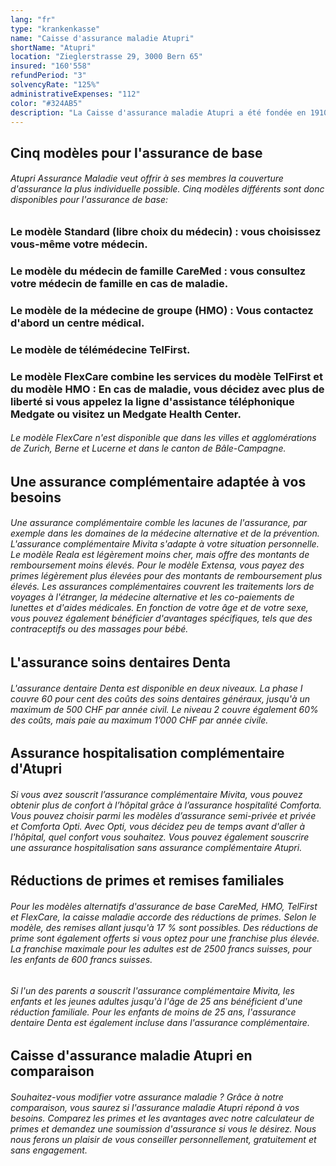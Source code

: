 ```yaml
---
lang: "fr"
type: "krankenkasse"
name: "Caisse d'assurance maladie Atupri"
shortName: "Atupri"
location: "Zieglerstrasse 29, 3000 Bern 65"
insured: "160'558"
refundPeriod: "3"
solvencyRate: "125%"
administrativeExpenses: "112"
color: "#324AB5"
description: "La Caisse d'assurance maladie Atupri a été fondée en 1910 sous le nom de Caisse d'assurance maladie d’entreprise SBB. En 1995, l'entreprise a commencé à se réorienter en tant que caisse d'assurance-maladie ouverte pour tous les assurés suisses et, en 2002, elle a été rebaptisée. Aujourd'hui, l'entreprise est l'une des 15 plus grandes caisses maladie de Suisse. Rien que dans le modèle standard de l'assurance de base obligatoire, la caisse d'assurance maladie compte environ 176 000 affiliés. Notre comparaison montre si l'assurance maladie Atupri vous convient le mieux."
---
```


## Cinq modèles pour l'assurance de base

###### Atupri Assurance Maladie veut offrir à ses membres la couverture d'assurance la plus individuelle possible. Cinq modèles différents sont donc disponibles pour l'assurance de base:

### Le modèle Standard (libre choix du médecin) : vous choisissez vous-même votre médecin.

### Le modèle du médecin de famille CareMed : vous consultez votre médecin de famille en cas de maladie.

### Le modèle de la médecine de groupe (HMO) : Vous contactez d'abord un centre médical.

### Le modèle de télémédecine TelFirst.

### Le modèle FlexCare combine les services du modèle TelFirst et du modèle HMO : En cas de maladie, vous décidez avec plus de liberté si vous appelez la ligne d'assistance téléphonique Medgate ou visitez un Medgate Health Center.

###### Le modèle FlexCare n'est disponible que dans les villes et agglomérations de Zurich, Berne et Lucerne et dans le canton de Bâle-Campagne.

## Une assurance complémentaire adaptée à vos besoins

###### Une assurance complémentaire comble les lacunes de l'assurance, par exemple dans les domaines de la médecine alternative et de la prévention. L'assurance complémentaire Mivita s'adapte à votre situation personnelle. Le modèle Reala est légèrement moins cher, mais offre des montants de remboursement moins élevés. Pour le modèle Extensa, vous payez des primes légèrement plus élevées pour des montants de remboursement plus élevés. Les assurances complémentaires couvrent les traitements lors de voyages à l'étranger, la médecine alternative et les co-paiements de lunettes et d'aides médicales. En fonction de votre âge et de votre sexe, vous pouvez également bénéficier d'avantages spécifiques, tels que des contraceptifs ou des massages pour bébé.

## L'assurance soins dentaires Denta

###### L'assurance dentaire Denta est disponible en deux niveaux. La phase I couvre 60 pour cent des coûts des soins dentaires généraux, jusqu'à un maximum de 500 CHF par année civil. Le niveau 2 couvre également 60% des coûts, mais paie au maximum 1’000 CHF par année civile.

## Assurance hospitalisation complémentaire d'Atupri

###### Si vous avez souscrit l’assurance complémentaire Mivita, vous pouvez obtenir plus de confort à l’hôpital grâce à l’assurance hospitalité Comforta. Vous pouvez choisir parmi les modèles d’assurance semi-privée et privée et Comforta Opti. Avec Opti, vous décidez peu de temps avant d'aller à l'hôpital, quel confort vous souhaitez. Vous pouvez également souscrire une assurance hospitalisation sans assurance complémentaire Atupri.

## Réductions de primes et remises familiales

###### Pour les modèles alternatifs d'assurance de base CareMed, HMO, TelFirst et FlexCare, la caisse maladie accorde des réductions de primes. Selon le modèle, des remises allant jusqu'à 17 % sont possibles. Des réductions de prime sont également offerts si vous optez pour une franchise plus élevée. La franchise maximale pour les adultes est de 2500 francs suisses, pour les enfants de 600 francs suisses.

###### Si l'un des parents a souscrit l'assurance complémentaire Mivita, les enfants et les jeunes adultes jusqu'à l'âge de 25 ans bénéficient d'une réduction familiale. Pour les enfants de moins de 25 ans, l'assurance dentaire Denta est également incluse dans l'assurance complémentaire.

## Caisse d'assurance maladie Atupri en comparaison

###### Souhaitez-vous modifier votre assurance maladie ? Grâce à notre comparaison, vous saurez si l'assurance maladie Atupri répond à vos besoins. Comparez les primes et les avantages avec notre calculateur de primes et demandez une soumission d'assurance si vous le désirez. Nous nous ferons un plaisir de vous conseiller personnellement, gratuitement et sans engagement.
